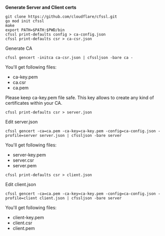**Generate Server and Client certs**
```
git clone https://github.com/cloudflare/cfssl.git
go mod init cfssl
make
export PATH=$PATH:$PWD/bin
cfssl print-defaults config > ca-config.json
cfssl print-defaults csr > ca-csr.json
```
Generate CA
```
cfssl gencert -initca ca-csr.json | cfssljson -bare ca -
```
You'll get following files:

 - ca-key.pem
 - ca.csr
 - ca.pem

Please keep ca-key.pem file safe. This key allows to create any kind of certificates within your CA. 
```
cfssl print-defaults csr > server.json
```
Edit server.json
```
cfssl gencert -ca=ca.pem -ca-key=ca-key.pem -config=ca-config.json -profile=server server.json | cfssljson -bare server
```
You'll get following files:

 - server-key.pem 
 - server.csr 
 - server.pem

```
cfssl print-defaults csr > client.json
```
Edit client.json
```
cfssl gencert -ca=ca.pem -ca-key=ca-key.pem -config=ca-config.json -profile=client client.json | cfssljson -bare server
```
You'll get following files:
 - client-key.pem 
 - client.csr 
 - client.pem
